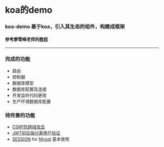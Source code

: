 # koa的demo

### koa-demo 基于koa，引入其生态的组件，构建成框架
#### 参考廖雪峰老师的[教程](http://www.liaoxuefeng.com/wiki/001434446689867b27157e896e74d51a89c25cc8b43bdb3000/001434501579966ab03decb0dd246e1a6799dd653a15e1b000)
-----
### 完成的功能
* 路由
* 控制器
* 数据库模型
* 数据库配置及连接
* 开发监听代码更改
* 生产环境数据库配置

### 待完善的功能
* [CSRF防跨域攻击](https://github.com/koajs/csrf)
* [JWT前后端分离用户验证](https://github.com/auth0/node-jsonwebtoken)
* [SESSION](https://github.com/koajs/generic-session) for [Mysql](https://github.com/tb01923/koa-mysql-session) 基本使用
